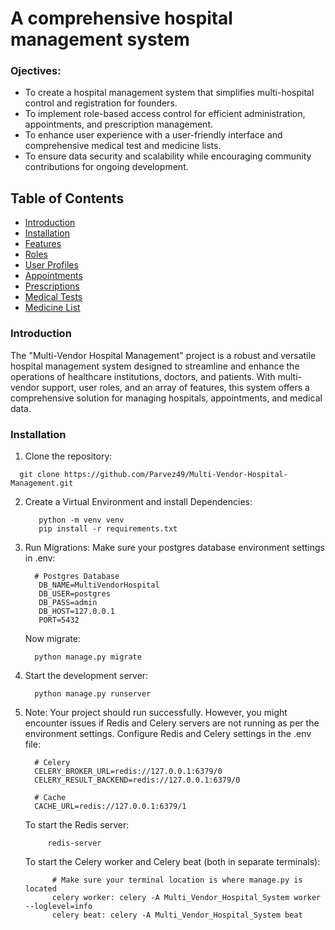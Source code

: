 # A comprehensive hospital management system
### Ojectives:
- To create a hospital management system that simplifies multi-hospital control and registration for founders.
- To implement role-based access control for efficient administration, appointments, and prescription management.
- To enhance user experience with a user-friendly interface and comprehensive medical test and medicine lists.
- To ensure data security and scalability while encouraging community contributions for ongoing development.

## Table of Contents
- [Introduction](#introduction)
- [Installation](#installation)
- [Features](#features)
- [Roles](#roles)
- [User Profiles](#user-profiles)
- [Appointments](#appointments)
- [Prescriptions](#prescriptions)
- [Medical Tests](#medical-tests)
- [Medicine List](#medicine-list)


### Introduction
The "Multi-Vendor Hospital Management" project is a robust and versatile hospital management system designed to streamline and enhance the operations of healthcare institutions, doctors, and patients. With multi-vendor support, user roles, and an array of features, this system offers a comprehensive solution for managing hospitals, appointments, and medical data.

### Installation

1. Clone the repository:
  ```
    git clone https://github.com/Parvez49/Multi-Vendor-Hospital-Management.git
  ```
2. Create a Virtual Environment and install Dependencies:
   ```
      python -m venv venv
      pip install -r requirements.txt
   ```
3. Run Migrations:
   Make sure your postgres database environment settings in .env:
   ```
     # Postgres Database
      DB_NAME=MultiVendorHospital
      DB_USER=postgres
      DB_PASS=admin
      DB_HOST=127.0.0.1
      PORT=5432
   ```
   Now migrate:
   ```
     python manage.py migrate
   ```
5. Start the development server:
   ```
     python manage.py runserver
   ```
6. Note: Your project should run successfully. However, you might encounter issues if Redis and Celery servers are not running as per the environment settings. Configure Redis and Celery settings in the .env file:
   ```
     # Celery 
     CELERY_BROKER_URL=redis://127.0.0.1:6379/0
     CELERY_RESULT_BACKEND=redis://127.0.0.1:6379/0
    
     # Cache
     CACHE_URL=redis://127.0.0.1:6379/1
   ```
    To start the Redis server:
   ```
        redis-server
   ```
    To start the Celery worker and Celery beat (both in separate terminals):
   ```
         # Make sure your terminal location is where manage.py is located
         celery worker: celery -A Multi_Vendor_Hospital_System worker --loglevel=info
         celery beat: celery -A Multi_Vendor_Hospital_System beat
   ```












